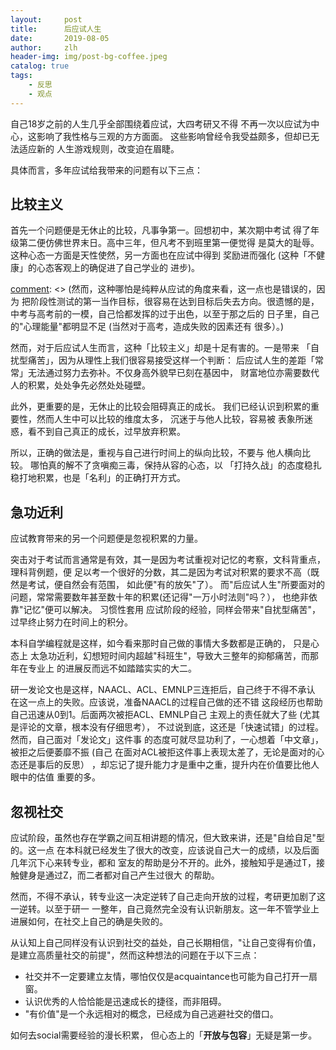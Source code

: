 ```yaml
---
layout:     post
title:      后应试人生
date:       2019-08-05
author:     zlh
header-img: img/post-bg-coffee.jpeg
catalog: true
tags:
    - 反思
    - 观点
---
```


自己18岁之前的人生几乎全部围绕着应试，大四考研又不得
不再一次以应试为中心，这影响了我性格与三观的方方面面。
这些影响曾经令我受益颇多，但却已无法适应新的
人生游戏规则，改变迫在眉睫。

具体而言，多年应试给我带来的问题有以下三点：

## 比较主义

首先一个问题便是无休止的比较，凡事争第一。回想初中，某次期中考试
得了年级第二便仿佛世界末日。高中三年，但凡考不到班里第一便觉得
是莫大的耻辱。这种心态一方面是天性使然，另一方面也在应试中得到
奖励进而强化 (这种「不健康」的心态客观上的确促进了自己学业的
进步)。

[comment]: <> (然而，这种哪怕是纯粹从应试的角度来看，这一点也是错误的，因为
把阶段性测试的第一当作目标，很容易在达到目标后失去方向。很遗憾的是，
中考与高考前的一模，自己恰都发挥的过于出色，以至于那之后的
日子里，自己的"心理能量"都明显不足 (当然对于高考，造成失败的因素还有
很多）。)

然而，对于后应试人生而言，这种「比较主义」却是十足有害的。一是带来
「自扰型痛苦」，因为从理性上我们很容易接受这样一个判断：
后应试人生的差距「常常」无法通过努力去弥补。不仅身高外貌早已刻在基因中，
财富地位亦需要数代人的积累，处处争先必然处处碰壁。

此外，更重要的是，无休止的比较会阻碍真正的成长。
我们已经认识到积累的重要性，然而人生中可以比较的维度太多，
沉迷于与他人比较，容易被
表象所迷惑，看不到自己真正的成长，过早放弃积累。

所以，正确的做法是，重视与自己进行时间上的纵向比较，不要与
他人横向比较。 哪怕真的解不了贪嗔痴三毒，保持从容的心态，以
「打持久战」的态度稳扎稳打地积累，也是「名利」的正确打开方式。


[comment]: <> (不仅如此，执着于比较还会影响高质量友谊的建立。暗生比较之心
必然会带来敌意，而这必然为真正的友谊所排斥。个人的力量终究
是有限的，遇到优秀的人，或许更加明智的反应是释放善意，
以平等的心态建立友谊，而非感到自卑进而试图超越。)


## 急功近利

应试教育带来的另一个问题便是忽视积累的力量。

突击对于考试而言通常是有效，其一是因为考试重视对记忆的考察，文科背重点，理科背例题，便
足以考一个很好的分数，其二是因为考试对积累的要求不高（既然是考试，便自然会有范围，
如此便"有的放矢"了）。
而"后应试人生"所要面对的问题，常常需要数年甚至数十年的积累(还记得"一万小时法则"吗？），
也绝非依靠"记忆"便可以解决。 习惯性套用
应试阶段的经验，同样会带来"自扰型痛苦"，过早终止努力在时间上的积分。 


本科自学编程就是这样，如今看来那时自己做的事情大多数都是正确的， 只是心态上
太急功近利，幻想短时间内超越"科班生"，导致大三整年的抑郁痛苦，而那年在专业上
的进展反而远不如踏踏实实的大二。

研一发论文也是这样，NAACL、ACL、EMNLP三连拒后，自己终于不得不承认
在这一点上的失败。应该说，准备NAACL的过程自己做的还不错
这段经历也帮助自己迅速从0到1。后面两次被拒ACL、EMNLP自己
主观上的责任就大了些 (尤其是评论的文章，根本没有仔细思考），
不过说到底，这还是「快速试错」的过程。然而，自己面对「发论文」这件事
的态度可就尽显功利了，一心想着「中文章」，被拒之后便萎靡不振 (自己
在面对ACL被拒这件事上表现太差了，无论是面对的心态还是事后的反思）
，却忘记了提升能力才是重中之重，提升内在价值要比他人眼中的估值
重要的多。



## 忽视社交

应试阶段，虽然也存在学霸之间互相讲题的情况，但大致来讲，还是"自给自足"型的。这一点
在本科就已经发生了很大的改变，应该说自己大一的成绩，以及后面几年沉下心来转专业，都和
室友的帮助是分不开的。此外，接触知乎是通过T，接触健身是通过Z，而二者都对自己产生过很大
的帮助。

然而，不得不承认，转专业这一决定逆转了自己走向开放的过程，考研更加剧了这一逆转。以至于研一
一整年，自己竟然完全没有认识新朋友。这一年不管学业上进展如何，在社交上自己的确是失败的。

从认知上自己同样没有认识到社交的益处，自己长期相信，"让自己变得有价值，
是建立高质量社交的前提"，然而这种想法的问题在于以下三点：

- 社交并不一定要建立友情，哪怕仅仅是acquaintance也可能为自己打开一扇窗。
- 认识优秀的人恰恰能是迅速成长的捷径，而非阻碍。
- "有价值"是一个永远相对的概念，已经成为自己逃避社交的借口。

如何去social需要经验的漫长积累，
但心态上的「**开放与包容**」无疑是第一步。

[comment]: <> (This is a comment, it will not be included)
